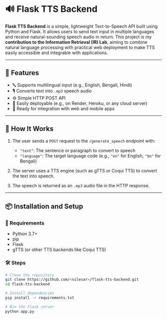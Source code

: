 # 🔊 Flask TTS Backend

**Flask TTS Backend** is a simple, lightweight Text-to-Speech API built using Python and Flask. It allows users to send text input in multiple languages and receive natural-sounding speech audio in return. This project is my **contribution to the Information Retrieval (IR) Lab**, aiming to combine natural language processing with practical web deployment to make TTS easily accessible and integrable with applications.

---

## 🎯 Features

- 🔤 Supports multilingual input (e.g., English, Bengali, Hindi)
- 🎙️ Converts text into `.mp3` speech audio
- ⚙️ Simple HTTP POST API
- 🚀 Easily deployable (e.g., on Render, Heroku, or any cloud server)
- 🔁 Ready for integration with web and mobile apps

---

## 🧠 How It Works

1. The user sends a `POST` request to the `/generate_speech` endpoint with:
   - `"text"`: The sentence or paragraph to convert to speech
   - `"language"`: The target language code (e.g., `"en"` for English, `"bn"` for Bengali)

2. The server uses a TTS engine (such as gTTS or Coqui TTS) to convert the text into speech.

3. The speech is returned as an `.mp3` audio file in the HTTP response.

---

## 📦 Installation and Setup

### 🔧 Requirements

- Python 3.7+
- pip
- Flask
- gTTS (or other TTS backends like Coqui TTS)

### 🛠️ Steps

```bash
# Clone the repository
git clone https://github.com/<nilesar>/flask-tts-backend.git
cd flask-tts-backend

# Install dependencies
pip install -r requirements.txt

# Run the Flask server
python app.py
